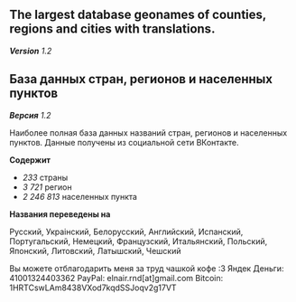 ## The largest database geonames of counties, regions and cities with translations.
_**Version**_  _1.2_

## База данных стран, регионов и населенных пунктов

_**Версия**_  _1.2_

Наиболее полная база данных названий стран, регионов и населенных пунктов. Данные получены из социальной сети ВКонтакте.

**Содержит**
- _233_ страны
- _3 721_ регион
- _2 246 813_ населенных пункта

**Названия переведены на**

Русский, Украiнский, Белорусский, Английский, Испанский,
Португальский, Немецкий, Французский, Итальянский, Польский,
Японский, Литовский, Латышский, Чешский

Вы можете отблагодарить меня за труд чашкой кофе :3
Яндек Деньги: 41001324403362
PayPal: elnair.rnd[at]gmail.com
Bitcoin: 1HRTCswLAm8438VXod7kqdSSJoqv2g17VT
